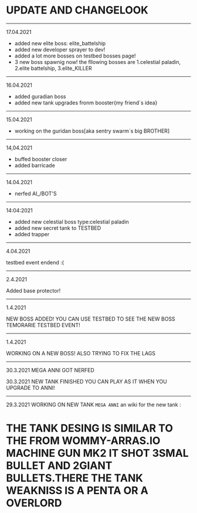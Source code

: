 # UPDATE AND CHANGELOOK
----------------------------------------------------------------------------------------------
17.04.2021

* added new elite boss: elite_battelship
* added new developer sprayer to dev!
* added a lot more bosses on testbed bosses page!
* 3 new boss spawnig now! the fllowing bosses are
1.celestial paladin, 2.elite battelship, 3.elite_KILLER
_______________________________________________________________________________________________
16.04.2021

* added guradian boss
* added new tank upgrades fronm booster{my friend´s idea}
_________________________________________________________________________
15.04.2021

* working on the guridan boss[aka sentry swarm´s big BROTHER]
___________________________________________________________________________________________
14,04.2021
* buffed booster closer
* added barricade
_______________________________________________________________________________________________________
14.04.2021
* nerfed AI_/BOT'S
__________________________________________________________________________________________________
14:04:2021
* added new celestial boss type:celestial paladin
* added new secret tank to TESTBED
* added trapper
______________________________________________________________________________________________________
4.04.2021

testbed event endend :(

__________________________________________________________________________________________________
2.4.2021

Added base protector!

______________________________________________________________________________________________________
1.4.2021 

NEW BOSS ADDED! YOU CAN USE TESTBED TO SEE THE NEW BOSS
TEMORARIE TESTBED EVENT!
____________________________________________________________________________________________________________________________________________________________
1.4.2021

WORKING ON A NEW BOSS!
ALSO TRYING TO FIX THE LAGS
______________________________________________________________________________________________________
30.3.2021
MEGA ANNI GOT NERFED

30.3.2021
NEW TANK FINISHED YOU CAN PLAY AS IT WHEN YOU UPGRADE TO ANNI!

-----------------------------------------------------------------------------------------------
 29.3.2021
WORKING ON NEW TANK `MEGA ANNI`   an wiki for the new tank :  
# THE TANK DESING IS SIMILAR TO THE FROM WOMMY-ARRAS.IO MACHINE GUN MK2 IT SHOT 3SMAL BULLET AND 2GIANT BULLETS.THERE THE TANK WEAKNISS IS A PENTA OR A OVERLORD
